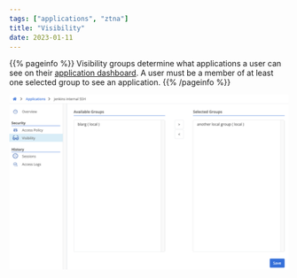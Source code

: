 ```yaml
---
tags: ["applications", "ztna"]
title: "Visibility"
date: 2023-01-11
---
```


{{% pageinfo %}}
Visibility groups determine what applications a user can see on their [application dashboard](https://portal.dev.trustgrid.io/#/applications). A user must be a member of at least one selected group to see an application.
{{% /pageinfo %}}

![img](visibility.png)